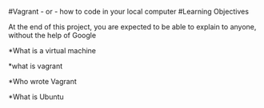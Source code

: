 #Vagrant - or - how to code in your local computer
#Learning Objectives

At the end of this project, you are expected to be able to explain to anyone, without the help of Google


*What is a virtual machine

*what is vagrant

*Who wrote Vagrant

*What is Ubuntu
